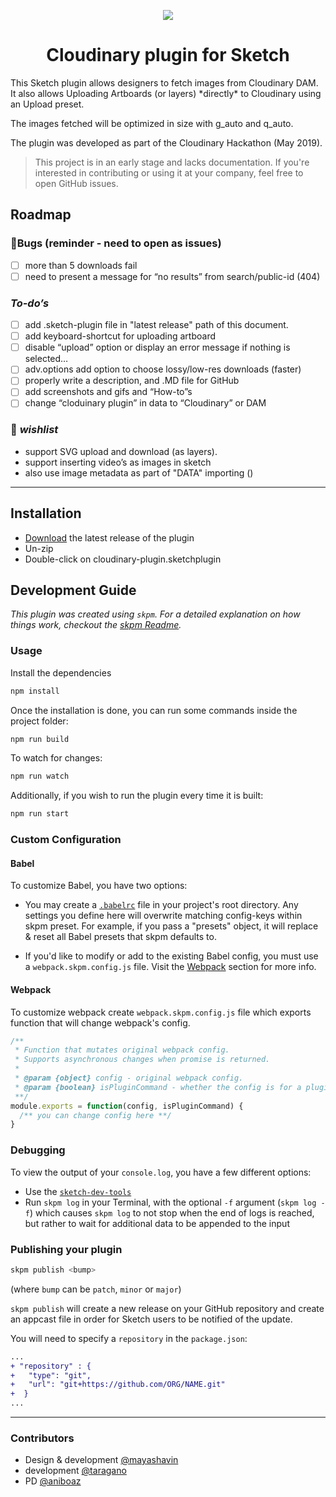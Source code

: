 
<p align="center">
<img src="https://res.cloudinary.com/mayashavin/image/upload/w_600/Screen_Shot_2019-05-27_at_11.58.32.png" />
</p>
  </p>
<h1 align="center"> Cloudinary plugin for Sketch</h1>
This Sketch plugin allows designers to fetch images from Cloudinary DAM. It also allows Uploading Artboards (or layers) *directly* to Cloudinary using an Upload preset.

The images fetched will be optimized in size with g_auto and q_auto.

The plugin was developed as part of the Cloudinary Hackathon (May 2019).

> This project is in an early stage and lacks documentation. If you're interested in contributing or using it at your company, feel free to open GitHub issues.

Roadmap
------

### 🐛Bugs (reminder - need to open as issues)
- [ ] more than 5 downloads fail
- [ ] need to present a message for  “no results” from search/public-id (404)

### *To-do’s*
- [ ] add .sketch-plugin file in "latest release" path of this document.
- [ ] add keyboard-shortcut for uploading artboard
- [ ] disable “upload” option or display an error message if nothing is selected…
- [ ] adv.options add option to choose lossy/low-res downloads (faster)
- [ ] properly write a description, and .MD file for GitHub
- [ ] add screenshots and gifs and “How-to”s 
- [ ] change “cloduinary plugin” in data to “Cloudinary” or DAM 

### 🙏 *wishlist*
* support SVG upload and download (as layers).
* support inserting video’s as images in sketch
* also use image metadata as part of "DATA" importing ()
------ 


## Installation

- [Download](../../releases/latest/download/cloudinary-plugin.sketchplugin.zip) the latest release of the plugin
- Un-zip
- Double-click on cloudinary-plugin.sketchplugin

## Development Guide

_This plugin was created using `skpm`. For a detailed explanation on how things work, checkout the [skpm Readme](https://github.com/skpm/skpm/blob/master/README.md)._

### Usage

Install the dependencies

```bash
npm install
```

Once the installation is done, you can run some commands inside the project folder:

```bash
npm run build
```

To watch for changes:

```bash
npm run watch
```

Additionally, if you wish to run the plugin every time it is built:

```bash
npm run start
```

### Custom Configuration

#### Babel

To customize Babel, you have two options:

- You may create a [`.babelrc`](https://babeljs.io/docs/usage/babelrc) file in your project's root directory. Any settings you define here will overwrite matching config-keys within skpm preset. For example, if you pass a "presets" object, it will replace & reset all Babel presets that skpm defaults to.

- If you'd like to modify or add to the existing Babel config, you must use a `webpack.skpm.config.js` file. Visit the [Webpack](#webpack) section for more info.

#### Webpack

To customize webpack create `webpack.skpm.config.js` file which exports function that will change webpack's config.

```js
/**
 * Function that mutates original webpack config.
 * Supports asynchronous changes when promise is returned.
 *
 * @param {object} config - original webpack config.
 * @param {boolean} isPluginCommand - whether the config is for a plugin command or a resource
 **/
module.exports = function(config, isPluginCommand) {
  /** you can change config here **/
}
```

### Debugging

To view the output of your `console.log`, you have a few different options:

- Use the [`sketch-dev-tools`](https://github.com/skpm/sketch-dev-tools)
- Run `skpm log` in your Terminal, with the optional `-f` argument (`skpm log -f`) which causes `skpm log` to not stop when the end of logs is reached, but rather to wait for additional data to be appended to the input

### Publishing your plugin

```bash
skpm publish <bump>
```

(where `bump` can be `patch`, `minor` or `major`)

`skpm publish` will create a new release on your GitHub repository and create an appcast file in order for Sketch users to be notified of the update.

You will need to specify a `repository` in the `package.json`:

```diff
...
+ "repository" : {
+   "type": "git",
+   "url": "git+https://github.com/ORG/NAME.git"
+  }
...
```
------

### Contributors

- Design & development [@mayashavin](https://github.com/mayashavin)
- development [@taragano](https://github.com/taragano)
- PD [@aniboaz](https://github.com/aniboaz)
